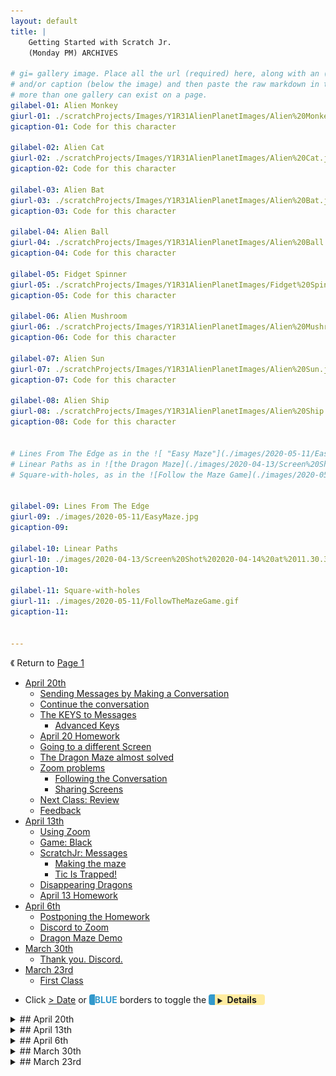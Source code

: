 ```yaml
---
layout: default
title: |
    Getting Started with Scratch Jr. 
    (Monday PM) ARCHIVES

# gi= gallery image. Place all the url (required) here, along with an (optional) label (goes above the image)
# and/or caption (below the image) and then paste the raw markdown in teh appropriate place.
# more than one gallery can exist on a page.
gilabel-01: Alien Monkey
giurl-01: ./scratchProjects/Images/Y1R31AlienPlanetImages/Alien%20Monkey.jpg
gicaption-01: Code for this character

gilabel-02: Alien Cat
giurl-02: ./scratchProjects/Images/Y1R31AlienPlanetImages/Alien%20Cat.jpg
gicaption-02: Code for this character

gilabel-03: Alien Bat
giurl-03: ./scratchProjects/Images/Y1R31AlienPlanetImages/Alien%20Bat.jpg
gicaption-03: Code for this character

gilabel-04: Alien Ball
giurl-04: ./scratchProjects/Images/Y1R31AlienPlanetImages/Alien%20Ball.jpg
gicaption-04: Code for this character

gilabel-05: Fidget Spinner
giurl-05: ./scratchProjects/Images/Y1R31AlienPlanetImages/Fidget%20Spinner.jpg
gicaption-05: Code for this character

gilabel-06: Alien Mushroom
giurl-06: ./scratchProjects/Images/Y1R31AlienPlanetImages/Alien%20Mushroom.jpg
gicaption-06: Code for this character

gilabel-07: Alien Sun
giurl-07: ./scratchProjects/Images/Y1R31AlienPlanetImages/Alien%20Sun.jpg
gicaption-07: Code for this character

gilabel-08: Alien Ship
giurl-08: ./scratchProjects/Images/Y1R31AlienPlanetImages/Alien%20Ship.jpg
gicaption-08: Code for this character


# Lines From The Edge as in the ![ "Easy Maze"](./images/2020-05-11/EasyMaze.jpg){: height="50px"}
# Linear Paths as in ![the Dragon Maze](./images/2020-04-13/Screen%20Shot%202020-04-14%20at%2011.30.36%20AM.png){:height="200px"}
# Square-with-holes, as in the ![Follow the Maze Game](./images/2020-05-11/FollowTheMazeGame.gif "Follow the maze Game"){: height="50px"}
  

gilabel-09: Lines From The Edge
giurl-09: ./images/2020-05-11/EasyMaze.jpg
gicaption-09: 

gilabel-10: Linear Paths
giurl-10: ./images/2020-04-13/Screen%20Shot%202020-04-14%20at%2011.30.36%20AM.png
gicaption-10: 

gilabel-11: Square-with-holes
giurl-11: ./images/2020-05-11/FollowTheMazeGame.gif
gicaption-11: 


---
```

《 Return to [Page 1](./a_mon0500pm.html)

<div id="toc">


* [April 20th](#april-20th)
  * [Sending Messages by Making a Conversation](#sending-messages-by-making-a-conversation)
  * [Continue the conversation](#continue-the-conversation)
  * [The KEYS to Messages](#the-keys-to-messages)
    * [Advanced Keys](#advanced-keys)
  * [April 20 Homework](#april-20-homework)
  * [Going to a different Screen](#going-to-a-different-screen)
  * [The Dragon Maze almost solved](#the-dragon-maze-almost-solved)
  * [Zoom problems](#zoom-problems)
    * [Following the Conversation](#following-the-conversation)
    * [Sharing Screens](#sharing-screens)
  * [Next Class: Review](#next-class-review)
  * [Feedback](#feedback)
* [April 13th](#april-13th)
  * [Using Zoom](#using-zoom)
  * [Game: Black](#game-black)
  * [ScratchJr: Messages](#scratchjr-messages)
    * [Making the maze](#making-the-maze)
    * [Tic Is Trapped!](#tic-is-trapped)
  * [Disappearing Dragons](#disappearing-dragons)
  * [April 13 Homework](#april-13-homework)
* [April 6th](#april-6th)
  * [Postponing the Homework](#postponing-the-homework)
  * [Discord to Zoom](#discord-to-zoom)
  * [Dragon Maze Demo](#dragon-maze-demo)
* [March 30th](#march-30th)
  * [Thank you. Discord.](#thank-you-discord)
* [March 23rd](#march-23rd)
  * [First Class](#first-class)

</div>

* Click [> Date]() or <span style="color: #3399cc;  border-left: 9px solid #3399cc!important;border-radius: 4px 4px; font-weight: bold">BLUE</span> borders to toggle the <span style="background-color:#ffeca0; border-left: 10px solid #3399cc !important;border-radius: 4px 4px;"><b>  &nbsp;<span style="font-size: 70%">▶︎</span>&nbsp;&nbsp;Details&nbsp;&nbsp;&nbsp;&nbsp;</b></span>
  
<details>
<summary>## April 20th
</summary>

## April 20th

### Sending Messages by Making a Conversation

The main topic today was how to send a message and receive a message to start a conversation.

-   First, Fairy says something and **then** sends (ORANGE) message

![Fairy Sends Message](images/2020-04-20/sendMessageFromFairy.jpg "Fairy Sends Message")

-   The Frog receives it and responds

![Frog Receives Message](images/2020-04-20/FrogReceivesMessageAndResponds.jpg "Frog Receives Message")

### Continue the conversation

We also talked about how to make a longer conversation:

1. Fairy Starts (speaks and sends ORANGE message. You need to connect it!)
   ![Um Froggie](images/2020-04-20/umFroggie.jpg "Um Froggie")
1. Froggie replies
   ![alt-text](images/2020-04-20/yesFairy.jpg "Hover text")
1. Then Sends a New RED Message (remember to connect it!)
   ![alt-text](images/2020-04-20/sendRedMessage.jpg "Hover text")
1. Fairy receives the red message. Says something. Then she continues by sending a YELLOW message back to Froggie (connect it).
   ![alt-text](images/2020-04-20/thisIsNotAForest.jpg "Hover text")

### The KEYS to Messages

-   Each message has 2 parts, sending and receiving.
-   One character sends. The other receives, and acts.
-   They can send a new message back....

#### Advanced Keys

-   One character can send more than one message, for example to different characters, or the same character.
-   The same message can go to more than one character, too. That is, more than one character can receive the message when it is sent.
-   Sometimes you even send messages to yourself!

See [Dragon Maze Part 2](../lessons/DragonMazePart2.html) for examples.

### April 20 Homework

The homework was to make a longer conversation by sending several messages back and forth between characters as above. If you need something for the characters to say, [here are some jokes](../lessons/JokesForBadJokes.html) to use.

### Going to a different Screen

We also talked about adding new Screens/Pages to a Project:

1. Create a new Screen
   ![alt-text](images/2020-04-20/NewScreen.jpg "Hover text")
2. Go back to 1st Screen
3. The screen appears in the (red) buttons
   ![screen appears](images/2020-04-20/ScreenVisible.jpg "screen appears")
4. Add it to the actions
   ![screen appears](images/2020-04-20/GoToScreen.jpg "screen appears")

### The Dragon Maze almost solved

Some students worked very hard on the Dragon Maze, but they had a problem. I have made special [Dragon Maze Part 2](../lessons/DragonMazePart2.html) directions on making the Dragon maze work. It uses sending messages. The directions are very detailed, so take it slow. If you have questions, we will go over it in class next week.

### Zoom problems

We had some difficulty because Zoom cut off the meeting at a certain point. Zoom told us this would not happen, so we didn't expect it. Sorry about that. It will be fixed next week.

If it DOES happens again sometime, please just wait a few seconds and use the Zoom link again. I will start the call again and wait for people to join again, like we did this time. As above, this should not be a problem next week.

#### Following the Conversation

Remember that other people can hear what you are saying at home. If you need to have a side conversation, feel free to mute your microphone temporarily.

Sometimes I am focused on one or other students. You may want to listen, as it may answer questions you have too. Or you can wait by working on your own project while I take care of them. Try to think about what your next question will be. If you don't know what to do, speak up or send me a chat message.

Sometimes I will need to mute you to make it easier for everyone to hear the conversation. You may get a message in Zoom asking for permission, that you will need to respond to.

#### Sharing Screens

Everyone seems to be able to share screens finally. I know it is a little tricky, but it is part of doing class remotely. Sharing the screen is important for me so I can see your progress and offer help, so thank you for cooperating and bearing with it! Talking via Zoom is more difficult than regular conversation, but if we try we can find ways to make it easier and better.

### Next Class: Review

The next class will be mostly a review and testing class. I expect a lot of back and forth, so be ready to talk! I also hope to do some activities as a group. Can you use all of the skills we have used so far?

-   [ ] Choosing and changing the background
-   [ ] adding and changing lines and shapes
-   [ ] adding and making characters bigger or smaller
-   [ ] making characters visible or invisible
-   [ ] making characters move in different ways
-   [ ] making characters act at the start, or when they are touched
-   [ ] making characters speak and make sounds
-   [ ] sending and receiving messages
-   [ ] moving to different screens/pages

You have learned a lot I hope!!! You can use this class to catch up on things you have missed, and if you feel advanced, you can get more practice, and I will also ask you to help other students, so be ready to explain what you know!

### Feedback

I always welcome feedback, about anything in the class. I look forward to seeing everyone in person as soon as it is safe to do so!! :-)


</details>
<details>
<summary>## April 13th
</summary>



## April 13th

### Using Zoom

See [Topic: Using Zoom](../lessons/usingZoom.html)

### Game: Black

See [Topic: Game: Black](../lessons/gameBlack.html)

### ScratchJr: Messages

#### Making the maze

_Skill: Modifying a path in the background_

We went over how to use the select arrow to modify the path of a line in the background.

![the path of a line in the background](./images/2020-04-13/Screen%20Shot%202020-04-14%20at%2011.30.36%20AM.png){:height="200px"}

Children made a maze, where the character walks on the line, as in Black. Then they added a dragon and a cake.

![maze with dragon and cake](./images/2020-04-13/Screen%20Shot%202020-04-14%20at%2011.41.19%20AM.png){:height="200px"}

They made their character walk the maze and try to eat the [dragon](hjh).

[![Tic walks to dragon](./images/2020-04-13/Screen%20Shot%202020-04-14%20at%2011.44.42%20AM.png){:height="59px"}](./images/2020-04-13/Screen%20Shot%202020-04-14%20at%2011.44.42%20AM.png)

#### Tic Is Trapped!

_Skill: Sending Messages_

But the dragon sends a message:

![the dragon sends a message](./images/2020-04-13/Screen%20Shot%202020-04-14%20at%2011.47.13%20AM.png){:height="59px"}

and Tic is sent home:

![Tic is sent home](./images/2020-04-13/Screen%20Shot%202020-04-14%20at%2011.47.25%20AM.png){:height="59px"}

### Disappearing Dragons

_Skill: Making Characters Disappear_

Tic goes to get the cake first. The cake makes the dragon disappear.

-   Cake sends a message.

![Cake sends a message](./images/2020-04-13/Screen%20Shot%202020-04-14%20at%2011.58.43%20AM.png){:height="59px"}

-   Dragon gets the message.

![Dragon gets the message](./images/2020-04-13/Screen%20Shot%202020-04-14%20at%2011.58.51%20AM.png){:height="59px"}

### April 13 Homework

The homework is to play with Zoom and the Maze. Practice:

-   _Skill: Modifying a path in the background_
-   _Skill: Sending Messages_
-   _Skill: Making Characters Disappear_

We will use these in our next lesson: Bad Jokes!

![Bad](./images/2020-04-13/Screen%20Shot%202020-04-14%20at%2012.48.59%20PM.png)


</details>
<details>
<summary>## April 6th
</summary>


## April 6th

Class Outline & homework: [Topic; Prep for Disappearing Dragon](../lessons/jc_a_003.html)

### Postponing the Homework

Because this class was partially a remote class, I wasn't able to fully cover the material needed for the homework, so I suggest students **postpone** the homework I assigned this time. Instead, Parents should install [Zoom](https://zoom.us/) on their device and if possible spend some time familiarizing themselves and their child with how to use it. This should include creating an account email and password. This way we can be ready for a remote class as early as next week.

### Discord to Zoom

Because of concerns about the Corona Virus this class was a combination of student's participating in person and via a Discord session. Though it was the first time doing a remote class, and as a result of patience and cooperation of students and families, I think we were able to have a successful class. However, we did notice some areas where it could be improved, and have discovered that [Zoom](https://zoom.us/) will be able to provide us and students with a better experience. Next class we will start using Zoom.

### Dragon Maze Demo
ScratchJr
First, I demonstrated a ScratchJr project demonstrating a character eating a cake in order to make a dragon disappear and being able to exit a maze. The purpose was to show how to use Action Blocks for making characters visible or invisible, sending messages, or initiating actions on Bumps. The rest of the class was a detailed and progressive practice in using each of these blocks by creating 4 characters who used these actions [in various ways](./../lessons/jc_a_003.md). While somewhat silly and arbitrary, the exercise was intended to help the children get ample practice using the blocks, as well as beginning to understand programing logic and sequencing. For reference I have put the details .

With these blocks described [here](./../lessons/jc_a_003.html) we have all we need to create the Disappearing Dragon Maze, which we will begin next week.

</details>
<details>
<summary>## March 30th
</summary>


## March 30th

Class Outline & homework: [Topic: Simple two-line maze](../lessons/jc_a_002.html)

### Thank you. Discord.

Thank you everyone for providing a snack. This week we installed Discord on all the computers, but parents will need to provide an email and password. Please write these down, as it is easy to forget.

</details>
<details>
<summary>## March 23rd
</summary>

## March 23rd

Class Outline & homework: [Introduction to the computer and ScratchJr](../lessons/jc_a_001.html)

### First Class

This class went very well. The kids were active and eager to participate. Don't forget to provide a snack for your child!!

</details>


<!-- <div class="bottomSpacer">

</div> -->